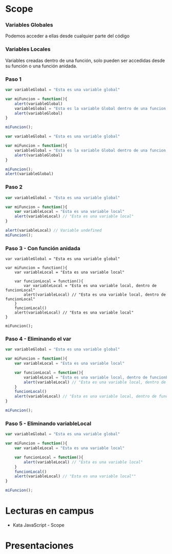 # Scope

### Variables Globales

Podemos acceder a ellas desde cualquier parte del código

### Variables Locales

Variables creadas dentro de una función, solo pueden ser accedidas desde su función o una función anidada.

### Paso 1

```jsx
var variableGlobal = "Esta es una variable global"

var miFuncion = function(){
	alert(variableGlobal)
	variableGlobal = "Esta es la variable Global dentro de una funcion, modificada"
	alert(variableGlobal)
}

miFuncion();
```

```jsx
var variableGlobal = "Esta es una variable global"

var miFuncion = function(){
	variableGlobal = "Esta es la variable Global dentro de una funcion, modificada"
	alert(variableGlobal)
}

miFuncion();
alert(variableGlobal)
```

### Paso 2

```jsx
var variableGlobal = "Esta es una variable global"

var miFuncion = function(){
	var variableLocal = "Esta es una variable local"
	alert(variableLocal) // "Esta es una variable local"
}

alert(variableLocal) // Variable undefined
miFuncion();
```

### Paso 3 - Con función anidada

```
var variableGlobal = "Esta es una variable global"

var miFuncion = function(){
	var variableLocal = "Esta es una variable local"

	var funcionLocal = function(){
        var variableLocal = "Esta es una variable local, dentro de funcionLocal"
        alert(variableLocal) // "Esta es una variable local, dentro de funcionLocal"
	}
    funcionLocal()
	alert(variableLocal) // "Esta es una variable local"
}

miFuncion();
```

### Paso 4 - Eliminando el var

```jsx
var variableGlobal = "Esta es una variable global"

var miFuncion = function(){
	var variableLocal = "Esta es una variable local"

	var funcionLocal = function(){
        variableLocal = "Esta es una variable local, dentro de funcionLocal"
        alert(variableLocal) // "Esta es una variable local, dentro de funcionLocal"
	}
    funcionLocal()
	alert(variableLocal) // "Esta es una variable local, dentro de funcionLocal"
}

miFuncion();
```

### Paso 5 - Eliminando variableLocal

```jsx
var variableGlobal = "Esta es una variable global"

var miFuncion = function(){
	var variableLocal = "Esta es una variable local"

	var funcionLocal = function(){
        alert(variableLocal) // "Esta es una variable local"
	}
    funcionLocal()
	alert(variableLocal) // "Esta es una variable local""
}

miFuncion();
```

# Lecturas en campus

- Kata JavaScript - Scope

# Presentaciones

[](https://docs.google.com/presentation/d/1EGRKLQAWRkUAQM_cDDRenun18oBOEqXurdRZ-1ndmyE/edit#slide=id.p)